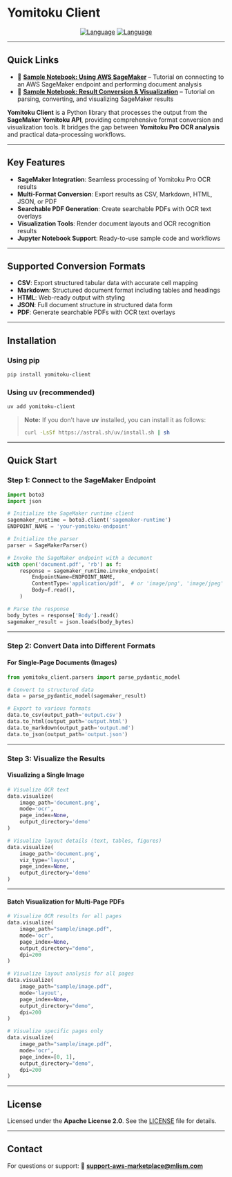 # Yomitoku Client

<div align="center">

[![Language](https://img.shields.io/badge/🌐_English-blue?style=for-the-badge\&logo=github)](docs/en/README.md) [![Language](https://img.shields.io/badge/🌐_Japanese-red?style=for-the-badge\&logo=github)](README.md)

</div>

---

## Quick Links

* 📓 **[Sample Notebook: Using AWS SageMaker](notebooks/yomitoku-pro-document-analyzer.ipynb)** – Tutorial on connecting to an AWS SageMaker endpoint and performing document analysis
* 📓 **[Sample Notebook: Result Conversion & Visualization](notebooks/yomitoku-client-parser.ipynb)** – Tutorial on parsing, converting, and visualizing SageMaker results

**Yomitoku Client** is a Python library that processes the output from the **SageMaker Yomitoku API**, providing comprehensive format conversion and visualization tools.
It bridges the gap between **Yomitoku Pro OCR analysis** and practical data-processing workflows.

---

## Key Features

* **SageMaker Integration**: Seamless processing of Yomitoku Pro OCR results
* **Multi-Format Conversion**: Export results as CSV, Markdown, HTML, JSON, or PDF
* **Searchable PDF Generation**: Create searchable PDFs with OCR text overlays
* **Visualization Tools**: Render document layouts and OCR recognition results
* **Jupyter Notebook Support**: Ready-to-use sample code and workflows

---

## Supported Conversion Formats

* **CSV**: Export structured tabular data with accurate cell mapping
* **Markdown**: Structured document format including tables and headings
* **HTML**: Web-ready output with styling
* **JSON**: Full document structure in structured data form
* **PDF**: Generate searchable PDFs with OCR text overlays

---

## Installation

### Using pip

```bash
pip install yomitoku-client
```

### Using uv (recommended)

```bash
uv add yomitoku-client
```

> **Note:**
> If you don’t have **uv** installed, you can install it as follows:
>
> ```bash
> curl -LsSf https://astral.sh/uv/install.sh | sh
> ```

---

## Quick Start

### Step 1: Connect to the SageMaker Endpoint

```python
import boto3
import json

# Initialize the SageMaker runtime client
sagemaker_runtime = boto3.client('sagemaker-runtime')
ENDPOINT_NAME = 'your-yomitoku-endpoint'

# Initialize the parser
parser = SageMakerParser()

# Invoke the SageMaker endpoint with a document
with open('document.pdf', 'rb') as f:
    response = sagemaker_runtime.invoke_endpoint(
        EndpointName=ENDPOINT_NAME,
        ContentType='application/pdf',  # or 'image/png', 'image/jpeg'
        Body=f.read(),
    )

# Parse the response
body_bytes = response['Body'].read()
sagemaker_result = json.loads(body_bytes)
```

---

### Step 2: Convert Data into Different Formats

#### For Single-Page Documents (Images)

```python
from yomitoku_client.parsers import parse_pydantic_model

# Convert to structured data
data = parse_pydantic_model(sagemaker_result)

# Export to various formats
data.to_csv(output_path='output.csv')
data.to_html(output_path='output.html')
data.to_markdown(output_path='output.md')
data.to_json(output_path='output.json')
```

---

### Step 3: Visualize the Results

#### Visualizing a Single Image

```python
# Visualize OCR text
data.visualize(
    image_path='document.png',
    mode='ocr',
    page_index=None,
    output_directory='demo'
)

# Visualize layout details (text, tables, figures)
data.visualize(
    image_path='document.png',
    viz_type='layout',
    page_index=None,
    output_directory='demo'
)
```

---

#### Batch Visualization for Multi-Page PDFs

```python
# Visualize OCR results for all pages
data.visualize(
    image_path="sample/image.pdf",
    mode='ocr',
    page_index=None,
    output_directory="demo",
    dpi=200
)

# Visualize layout analysis for all pages
data.visualize(
    image_path="sample/image.pdf",
    mode='layout',
    page_index=None,
    output_directory="demo",
    dpi=200
)

# Visualize specific pages only
data.visualize(
    image_path="sample/image.pdf",
    mode='ocr',
    page_index=[0, 1],
    output_directory="demo",
    dpi=200
)
```

---

## License

Licensed under the **Apache License 2.0**.
See the [LICENSE](LICENSE) file for details.

---

## Contact

For questions or support:
📧 **[support-aws-marketplace@mlism.com](mailto:support-aws-marketplace@mlism.com)**